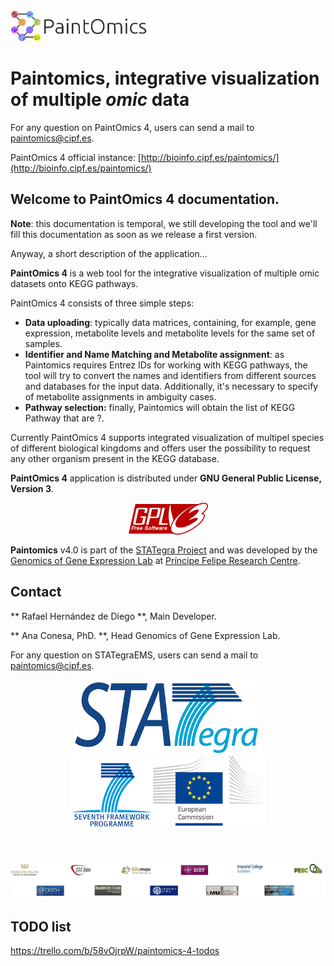 <div class="imageContainer" style="" >
    <img src="docs/img/paintomics_150x690.png" height="50" title="STATegra EMS LOGO."/>
</div>

# Paintomics, integrative visualization of multiple *omic* data                                    
For any question on PaintOmics 4, users can send a mail to [paintomics@cipf.es](mailto:paintomics@cipf.es).

PaintOmics 4 official instance: [http://bioinfo.cipf.es/paintomics/](http://bioinfo.cipf.es/paintomics/)

## Welcome to PaintOmics 4 documentation.

**Note**: this documentation is temporal, we still developing the tool and we'll fill this documentation as soon as we release a first version.

Anyway, a short description of the application...

**PaintOmics 4** is a web tool for the integrative visualization of multiple omic datasets onto KEGG pathways.

PaintOmics 4 consists of three simple steps:

* **Data uploading**: typically data matrices, containing, for example, gene expression, metabolite levels and metabolite levels for the same set of samples.
* **Identifier and Name Matching and Metabolite assignment**: as Paintomics requires Entrez IDs for working with KEGG pathways, the tool will try to convert the names and identifiers from different sources and databases for the input data. Additionally, it's necessary to specify of metabolite assignments in ambiguity cases.
* **Pathway selection:** finally, Paintomics will obtain the list of KEGG Pathway that are ?.

Currently PaintOmics 4 supports integrated visualization of multipel species of different biological kingdoms and offers user the possibility to request any other organism present in the KEGG database.


**PaintOmics 4** application is distributed under **GNU General Public License, Version 3**.

<div class="imageContainer" style="text-align:center; font-size:10px; color:#898989" >
    <img src="docs/img/gplv3-127x51.png" title="GNU GENERAL PUBLIC LICENSE Version 3 logo."/>
</div>         

**Paintomics** v4.0 is part of the [STATegra Project](http://stategra.eu) and was developed by the [Genomics of Gene Expression Lab](http://bioinfo.cipf.es/aconesawp/) at [Príncipe Felipe Research Centre](http://www.cipf.es/).

## Contact

** Rafael Hernández de Diego **, Main Developer.

** Ana Conesa, PhD. **, Head Genomics of Gene Expression Lab.

For any question on STATegraEMS, users can send a mail to [paintomics@cipf.es](mailto:paintomics@cipf.es).


<div class="imageContainer" style="text-align:center; font-size:10px; color:#898989" >
    <img src="docs/img/stategra_logo.png" title="The STATegra Project logo."/>
    <img src="docs/img/stategra_logo2.png" title="7th FRAMEWORK PROGRAMME, EUROPEAN COMMISSION"/>
</div>

<div class="imageContainer" style="margin-top:50px; text-align:center; font-size:10px; color:#898989" >
    <img src="docs/img/stategra_partners_logo.jpg" title="The STATegra Consorcium."/>
</div>

## TODO list
https://trello.com/b/58vOjrpW/paintomics-4-todos
